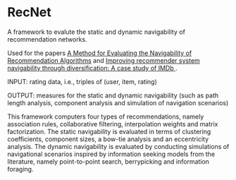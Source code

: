# RecNet
A framework to evalute the static and dynamic navigability of recommendation networks.

Used for the papers [A Method for Evaluating the Navigability of Recommendation Algorithms](http://www.daniellamprecht.com/wp-content/uploads/2017/02/lamprecht2016.pdf) and [Improving recommender system navigability through
diversification: A case study of IMDb ](http://www.daniellamprecht.com/wp-content/uploads/2015/10/Improving-recommender-system-navigability-through-diversification-A-case-study-of-IMDb.pdf).

INPUT: rating data, i.e., triples of (user, item, rating)

OUTPUT: measures for the static and dynamic navigability (such as path length analysis, component analysis and simulation of navigation scenarios)

This framework computers four types of recommendations, namely association rules, collaborative filtering, interpolation weights and matrix factorization.
The static navigability is evaluated in terms of clustering coefficients, component sizes, a bow-tie analysis and an eccentricity analysis.
The dynamic navigability is evaluated by conducting simulations of navigational scenarios inspired by information seeking models from the literature, namely point-to-point search, berrypicking and information foraging.
